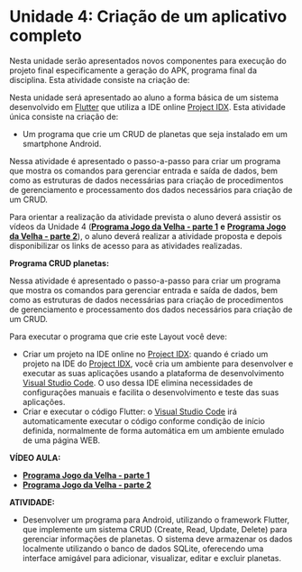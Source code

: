# Unidade 4:  Criação de um aplicativo completo

Nesta unidade serão apresentados novos componentes para execução do projeto final especificamente a geração do APK, programa final da disciplina. Esta atividade consiste na criação de:

Nesta unidade  será apresentado ao aluno a forma básica de um sistema desenvolvido em [Flutter](https://flutter.dev/)  que utiliza a IDE online [Project IDX](https://idx.dev/). Esta atividade única consiste na criação de:

- Um programa que crie um CRUD de planetas que seja instalado em um smartphone Android.  

Nessa atividade é apresentado o passo-a-passo para criar um programa que mostra os comandos para gerenciar entrada e saída de dados, bem como as estruturas de dados necessárias para criação de procedimentos de gerenciamento e processamento dos dados necessários para criação de um CRUD.

Para orientar a realização da atividade prevista o aluno deverá assistir os vídeos da Unidade 4 ([**Programa Jogo da Velha - parte 1**](https://youtu.be/Z9QFE3-Wt9c) **e** [**Programa Jogo da Velha - parte 2**](https://youtu.be/v0ZP6CbRaZA)), o aluno deverá realizar a atividade proposta e depois disponibilizar os links de acesso para as atividades realizadas.

**Programa CRUD planetas:**

Nessa atividade é apresentado o passo-a-passo para criar um programa que mostra os comandos para gerenciar entrada e saída de dados, bem como as estruturas de dados necessárias para criação de procedimentos de gerenciamento e processamento dos dados necessários para criação de um CRUD.

Para executar o programa que crie este Layout você deve:

- Criar um projeto na IDE online no [Project IDX](https://idx.dev/): quando é criado um projeto na IDE do [Project IDX](https://idx.dev/), você cria um ambiente para desenvolver e executar as suas aplicações usando a plataforma de desenvolvimento [Visual Studio Code](https://code.visualstudio.com/). O uso dessa IDE elimina necessidades de configurações manuais e facilita o desenvolvimento e teste das suas aplicações.
- Criar e executar o código Flutter: o [Visual Studio Code](https://code.visualstudio.com/) irá automaticamente executar o código conforme condição de início definida, normalmente de forma automática em um ambiente emulado de uma página WEB.


**VÍDEO AULA:**

- [**Programa Jogo da Velha - parte 1**](https://youtu.be/8reoHDXUHxk)
- [**Programa Jogo da Velha - parte 2**](https://youtu.be/Z9QFE3-Wt9c)


**ATIVIDADE:**

- Desenvolver um programa para Android, utilizando o framework Flutter, que implemente um sistema CRUD (Create, Read, Update, Delete) para gerenciar informações de planetas. O sistema deve armazenar os dados localmente utilizando o banco de dados SQLite, oferecendo uma interface amigável para adicionar, visualizar, editar e excluir planetas.


